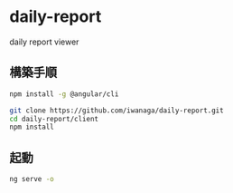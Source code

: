 # daily-report
daily report viewer

## 構築手順
```bash
npm install -g @angular/cli

git clone https://github.com/iwanaga/daily-report.git
cd daily-report/client
npm install
```

## 起動
```bash
ng serve -o
```
